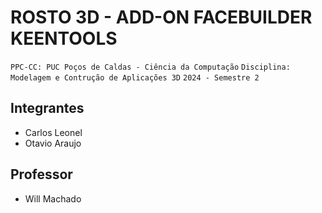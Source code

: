 # ROSTO 3D - ADD-ON FACEBUILDER KEENTOOLS

`PPC-CC: PUC Poços de Caldas - Ciência da Computação`
`Disciplina: Modelagem e Contrução de Aplicações 3D`
`2024 - Semestre 2`

## Integrantes

- Carlos Leonel
- Otavio Araujo

## Professor

- Will Machado
